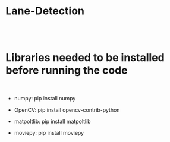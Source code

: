 # Lane-Detection
</br>
</br>
<h1>Libraries needed to be installed before running the code</h1>
</br>
<ul>
  <li><p style="font-family: verdana font-size: 12 px ;">numpy: pip install numpy</p></li>
  <li><p style="font-family: verdana font-size: 12 px ;">OpenCV: pip install opencv-contrib-python</p></li>
  <li><p style="font-family: verdana font-size: 12 px ;">matpoltlib: pip install matpoltlib</p></li>
  <li><p style="font-family: verdana font-size: 12 px ;">moviepy: pip install moviepy</p></li>
</ul>

